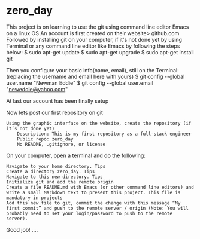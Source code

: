 # zero_day
This project is on learning to use the git using command line editor Emacs on a linux OS
An account is first created on their website> github.com
Followed by installing git on your computer, if it's not done yet by using Terminal or any command line editor like Emacs by following the steps below:
  $ sudo apt-get update
  $ sudo apt-get upgrade
  $ sudo apt-get install git
  
Then you configure your basic info(name, email), still on the Terminal:(replacing the username and email here with yours)
  $ git config --global user.name "Newman Eddie"
  $ git config --global user.email "neweddie@yahoo.com"

At last our account has been finally setup

Now lets post our first repository on git

    Using the graphic interface on the website, create the repository (if it’s not done yet)
        Description: This is my first repository as a full-stack engineer
        Public repo: zero_day
        No README, .gitignore, or license

On your computer, open a terminal and do the following:

    Navigate to your home directory. Tips
    Create a directory zero_day. Tips
    Navigate to this new directory. Tips
    Initialize git and add the remote origin
    Create a file README.md with Emacs (or other command line editors) and write a small Markdown text to present this project. This file is mandatory in projects
    Add this new file to git, commit the change with this message “My first commit” and push to the remote server / origin (Note: You will probably need to set your login/password to push to the remote server).

Good job! ....
